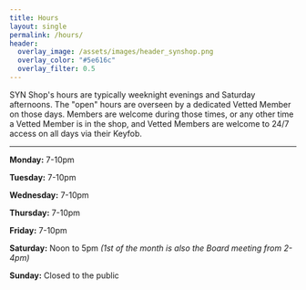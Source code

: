 ```yaml
---
title: Hours
layout: single
permalink: /hours/
header:
  overlay_image: /assets/images/header_synshop.png
  overlay_color: "#5e616c"
  overlay_filter: 0.5
---
```

SYN Shop's hours are typically weeknight evenings and Saturday afternoons. The "open" hours are overseen by a dedicated Vetted Member on those days. Members are welcome during those times, or any other time a Vetted Member is in the shop, and Vetted Members are welcome to 24/7 access on all days via their Keyfob.

- - - - - -

**Monday:**  7-10pm

**Tuesday:**  7-10pm

**Wednesday:**  7-10pm

**Thursday:**  7-10pm

**Friday:** 7-10pm

**Saturday:** Noon to 5pm *(1st of the month is also the Board meeting from 2-4pm)*

**Sunday:** Closed to the public